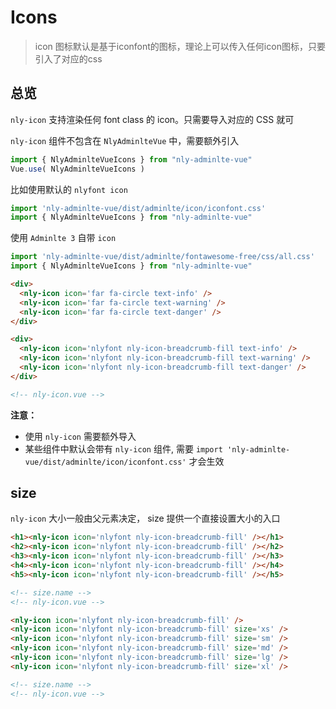 # Icons

> icon 图标默认是基于iconfont的图标，理论上可以传入任何icon图标，只要引入了对应的css

## 总览

`nly-icon` 支持渲染任何 font class 的 icon。只需要导入对应的 CSS 就可

`nly-icon` 组件不包含在 `NlyAdminlteVue` 中，需要额外引入

``` js
import { NlyAdminlteVueIcons } from "nly-adminlte-vue"
Vue.use( NlyAdminlteVueIcons )
```

比如使用默认的 `nlyfont icon`

``` js
import 'nly-adminlte-vue/dist/adminlte/icon/iconfont.css'
import { NlyAdminlteVueIcons } from "nly-adminlte-vue"
```

使用 `Adminlte 3` 自带 `icon`

``` js
import 'nly-adminlte-vue/dist/adminlte/fontawesome-free/css/all.css'
import { NlyAdminlteVueIcons } from "nly-adminlte-vue"
```

``` HTML
<div>
  <nly-icon icon='far fa-circle text-info' />
  <nly-icon icon='far fa-circle text-warning' />
  <nly-icon icon='far fa-circle text-danger' />
</div>

<div>
  <nly-icon icon='nlyfont nly-icon-breadcrumb-fill text-info' />
  <nly-icon icon='nlyfont nly-icon-breadcrumb-fill text-warning' />
  <nly-icon icon='nlyfont nly-icon-breadcrumb-fill text-danger' />
</div>

<!-- nly-icon.vue -->
```

**注意：**

* 使用 `nly-icon` 需要额外导入
* 某些组件中默认会带有 `nly-icon` 组件, 需要  `import 'nly-adminlte-vue/dist/adminlte/icon/iconfont.css'` 才会生效

## size

`nly-icon` 大小一般由父元素决定， size 提供一个直接设置大小的入口

``` HTML
<h1><nly-icon icon='nlyfont nly-icon-breadcrumb-fill' /></h1>
<h2><nly-icon icon='nlyfont nly-icon-breadcrumb-fill' /></h2>
<h3><nly-icon icon='nlyfont nly-icon-breadcrumb-fill' /></h3>
<h4><nly-icon icon='nlyfont nly-icon-breadcrumb-fill' /></h4>
<h5><nly-icon icon='nlyfont nly-icon-breadcrumb-fill' /></h5>

<!-- size.name -->
<!-- nly-icon.vue -->
```

``` HTML
<nly-icon icon='nlyfont nly-icon-breadcrumb-fill' />
<nly-icon icon='nlyfont nly-icon-breadcrumb-fill' size='xs' />
<nly-icon icon='nlyfont nly-icon-breadcrumb-fill' size='sm' />
<nly-icon icon='nlyfont nly-icon-breadcrumb-fill' size='md' />
<nly-icon icon='nlyfont nly-icon-breadcrumb-fill' size='lg' />
<nly-icon icon='nlyfont nly-icon-breadcrumb-fill' size='xl' />

<!-- size.name -->
<!-- nly-icon.vue -->
```